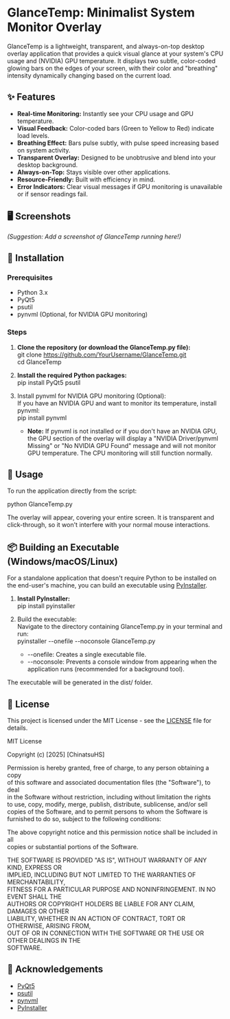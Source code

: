 # **GlanceTemp: Minimalist System Monitor Overlay**

GlanceTemp is a lightweight, transparent, and always-on-top desktop overlay application that provides a quick visual glance at your system's CPU usage and (NVIDIA) GPU temperature. It displays two subtle, color-coded glowing bars on the edges of your screen, with their color and "breathing" intensity dynamically changing based on the current load.

## **✨ Features**

* **Real-time Monitoring:** Instantly see your CPU usage and GPU temperature.  
* **Visual Feedback:** Color-coded bars (Green to Yellow to Red) indicate load levels.  
* **Breathing Effect:** Bars pulse subtly, with pulse speed increasing based on system activity.  
* **Transparent Overlay:** Designed to be unobtrusive and blend into your desktop background.  
* **Always-on-Top:** Stays visible over other applications.  
* **Resource-Friendly:** Built with efficiency in mind.  
* **Error Indicators:** Clear visual messages if GPU monitoring is unavailable or if sensor readings fail.

## **🖥️ Screenshots**

*(Suggestion: Add a screenshot of GlanceTemp running here\!)*

## **🚀 Installation**

### **Prerequisites**

* Python 3.x  
* PyQt5  
* psutil  
* pynvml (Optional, for NVIDIA GPU monitoring)

### **Steps**

1. **Clone the repository (or download the GlanceTemp.py file):**  
   git clone https://github.com/YourUsername/GlanceTemp.git  
   cd GlanceTemp

2. **Install the required Python packages:**  
   pip install PyQt5 psutil

3. Install pynvml for NVIDIA GPU monitoring (Optional):  
   If you have an NVIDIA GPU and want to monitor its temperature, install pynvml:  
   pip install pynvml

   * **Note:** If pynvml is not installed or if you don't have an NVIDIA GPU, the GPU section of the overlay will display a "NVIDIA Driver/pynvml Missing" or "No NVIDIA GPU Found" message and will not monitor GPU temperature. The CPU monitoring will still function normally.

## **🏃 Usage**

To run the application directly from the script:

python GlanceTemp.py

The overlay will appear, covering your entire screen. It is transparent and click-through, so it won't interfere with your normal mouse interactions.

## **📦 Building an Executable (Windows/macOS/Linux)**

For a standalone application that doesn't require Python to be installed on the end-user's machine, you can build an executable using [PyInstaller](https://pyinstaller.org/).

1. **Install PyInstaller:**  
   pip install pyinstaller

2. Build the executable:  
   Navigate to the directory containing GlanceTemp.py in your terminal and run:  
   pyinstaller \--onefile \--noconsole GlanceTemp.py

   * \--onefile: Creates a single executable file.  
   * \--noconsole: Prevents a console window from appearing when the application runs (recommended for a background tool).

The executable will be generated in the dist/ folder.

## **📄 License**

This project is licensed under the MIT License \- see the [LICENSE](http://docs.google.com/LICENSE) file for details.

MIT License

Copyright (c) \[2025\] \[ChinatsuHS\]

Permission is hereby granted, free of charge, to any person obtaining a copy  
of this software and associated documentation files (the "Software"), to deal  
in the Software without restriction, including without limitation the rights  
to use, copy, modify, merge, publish, distribute, sublicense, and/or sell  
copies of the Software, and to permit persons to whom the Software is  
furnished to do so, subject to the following conditions:

The above copyright notice and this permission notice shall be included in all  
copies or substantial portions of the Software.

THE SOFTWARE IS PROVIDED "AS IS", WITHOUT WARRANTY OF ANY KIND, EXPRESS OR  
IMPLIED, INCLUDING BUT NOT LIMITED TO THE WARRANTIES OF MERCHANTABILITY,  
FITNESS FOR A PARTICULAR PURPOSE AND NONINFRINGEMENT. IN NO EVENT SHALL THE  
AUTHORS OR COPYRIGHT HOLDERS BE LIABLE FOR ANY CLAIM, DAMAGES OR OTHER  
LIABILITY, WHETHER IN AN ACTION OF CONTRACT, TORT OR OTHERWISE, ARISING FROM,  
OUT OF OR IN CONNECTION WITH THE SOFTWARE OR THE USE OR OTHER DEALINGS IN THE  
SOFTWARE.

## **🙏 Acknowledgements**

* [PyQt5](https://www.riverbankcomputing.com/software/pyqt/intro)  
* [psutil](https://psutil.readthedocs.io/en/latest/)  
* [pynvml](https://pypi.org/project/nvidia-ml-py/)  
* [PyInstaller](https://pyinstaller.org/)

